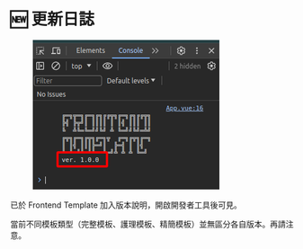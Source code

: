 # 🆕 更新日誌

<figure><img src="../.gitbook/assets/image (83).png" alt=""><figcaption></figcaption></figure>

已於 Frontend Template 加入版本說明，開啟開發者工具後可見。

當前不同模板類型（完整模板、護理模板、精簡模板）並無區分各自版本。再請注意。

